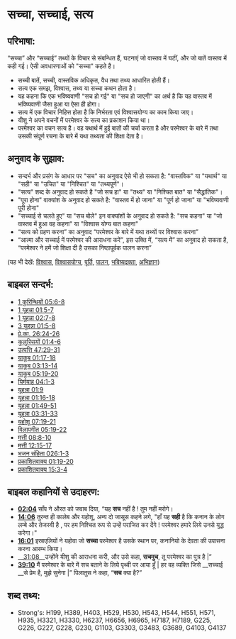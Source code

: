# सच्चा, सच्चाई, सत्य #

## परिभाषा: ##

“सच्चा” और “सच्चाई” तथ्यों के विचार से संबन्धित हैं, घटनाएं जो वास्तव में घटीं, और जो बातें वास्तव में कही गई। ऐसी अवधारणाओं को "सच्चा" कहते है।

* सच्ची बातें, सच्ची, वास्तविक अधिकृत, वैध तथा तथ्य आधारित होती हैं।
* सत्य एक समझ, विश्वास, तथ्य या सच्चा कथन होता है।
* यह कहना कि एक भविष्यवाणी "सच हो गई" या "सच हो जाएगी" का अर्थ है कि यह वास्तव में भविष्यवाणी जैसा हुआ या ऐसा ही होगा।
* सत्य में एक विचार निहित्त होता है कि निर्भरता एवं विश्वासयोग्य का काम किया जाए।
* यीशु ने अपने वचनों में परमेश्वर के सत्य का प्रकाशन किया था।
* परमेश्वर का वचन सत्य है। वह यथार्थ में हुई बातों की चर्चा करता है और परमेश्वर के बारे में तथा उसकी संपूर्ण रचना के बारे में यथा तथ्यता की शिक्षा देता है।


## अनुवाद के सुझाव: ##

* सन्दर्भ और प्रसंग के आधार पर "सच" का अनुवाद ऐसे भी हो सकता है: "वास्तविक" या "यथार्थ" या "सही" या "उचित" या "निश्चित" या "तथ्यपूर्ण"।
* "सत्य" शब्द के अनुवाद हो सकते है "जो सच हा" या "तथ्य" या "निश्चित बात" या "सैद्धांतिक"।
* "पूरा होना" वाक्यांश के अनुवाद हो सकते है: "वास्तव में हो जाना" या "पूर्ण हो जाना" या "भविष्यवाणी पूरी होना"
* "सच्चाई से चलते हुए" या "सच बोले" इन वाक्यांशों के अनुवाद हो सकते है: "सच कहना" या "जो वास्तव में हुआ वह कहना" या "विश्वास योग्य बात कहना"
* “सत्य को ग्रहण करना” का अनुवाद “परमेश्वर के बारे में यथा तथ्यों पर विश्वास करना”
* “आत्मा और सच्चाई में परमेश्वर की आराधना करें”, इस उक्ति में, “सत्य में” का अनुवाद हो सकता है, “परमेश्वर ने हमें जो शिक्षा दी है उसका निष्ठापूर्वक पालन करना”


(यह भी देखें: [विश्वास](../kt/believe.md), [विश्वासयोग्य](../kt/faithful.md), [पूर्ति](../kt/fulfill.md), [पालन](../other/obey.md), [भविष्यद्वक्ता](../kt/prophet.md), [अभिज्ञान](../other/understand.md))

## बाइबल सन्दर्भ: ##

* [1 कुरिन्थियों 05:6-8](rc://hi/tn/help/1co/05/06)
* [1 यूहन्ना 01:5-7](rc://hi/tn/help/1jn/01/05)
* [1 यूहन्ना 02:7-8](rc://hi/tn/help/1jn/02/07)
* [3 यूहन्ना 01:5-8](rc://hi/tn/help/3jn/01/05)
* [प्रे.का. 26:24-26](rc://hi/tn/help/act/26/24)
* [कुलुस्सियों 01:4-6](rc://hi/tn/help/col/01/04)
* [उत्पत्ति 47:29-31](rc://hi/tn/help/gen/47/29)
* [याकूब 01:17-18](rc://hi/tn/help/jas/01/17)
* [याकूब 03:13-14](rc://hi/tn/help/jas/03/13)
* [याकूब 05:19-20](rc://hi/tn/help/jas/05/19)
* [यिर्मयाह 04:1-3](rc://hi/tn/help/jer/04/01)
* [यूहन्ना 01:9](rc://hi/tn/help/jhn/01/09)
* [यूहन्ना 01:16-18](rc://hi/tn/help/jhn/01/16)
* [यूहन्ना 01:49-51](rc://hi/tn/help/jhn/01/49)
* [यूहन्ना 03:31-33](rc://hi/tn/help/jhn/03/31)
* [यहोशू 07:19-21](rc://hi/tn/help/jos/07/19)
* [विलापगीत 05:19-22](rc://hi/tn/help/lam/05/19)
* [मत्ती 08:8-10](rc://hi/tn/help/mat/08/08)
* [मत्ती 12:15-17](rc://hi/tn/help/mat/12/15)
* [भजन संहिता 026:1-3](rc://hi/tn/help/psa/026/001)
* [प्रकाशितवाक्य  01:19-20](rc://hi/tn/help/rev/01/19)
* [प्रकाशितवाक्य  15:3-4](rc://hi/tn/help/rev/15/03)

## बाइबल कहानियों से उदाहरण: ##

* __[02:04](rc://hi/tn/help/obs/02/04)__ साँप ने औरत को जवाब दिया, “यह __सच__ नहीं है ! तुम नहीं मरोगे। 
* __[14:06](rc://hi/tn/help/obs/14/06)__ तुरन्त ही कालेब और यहोशू, अन्य दो जासूस कहने लगे, "हाँ यह __सही__ है कि कनान के लोग लम्बे और तेजस्वी है , पर हम निश्चित रूप से उन्हें पराजित कर देंगे ! परमेश्वर हमारे लिये उनसे युद्ध करेगा।"
* __[16:01](rc://hi/tn/help/obs/16/01)__ इस्राएलियों ने यहोवा जो __सच्चा__ परमेश्वर है उसके स्थान पर, कनानियो के देवता की  उपासना करना आरम्भ किया।
* __[31:08](rc://hi/tn/help/obs/31/08)__उन्होंने यीशु की आराधना करी, और उसे कहा, __सचमुच__, तू परमेश्वर का पुत्र है |” 
* __[39:10](rc://hi/tn/help/obs/39/10)__ मैं परमेश्वर के बारे में सच बताने के लिये पृथ्वी पर आया हूँ | हर वह व्यक्ति जिसे __सच्चाई __से प्रेम है, मुझे सुनेगा |” पिलातुस ने कहा, “__सच__ क्या है?”


## शब्द तथ्य: ##

* Strong's: H199, H389, H403, H529, H530, H543, H544, H551, H571, H935, H3321, H3330, H6237, H6656, H6965, H7187, H7189, G225, G226, G227, G228, G230, G1103, G3303, G3483, G3689, G4103, G4137
